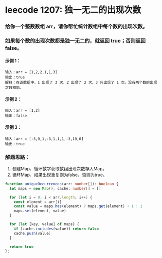 # leecode 1207: 独一无二的出现次数

### 给你一个整数数组 arr，请你帮忙统计数组中每个数的出现次数。

### 如果每个数的出现次数都是独一无二的，就返回 true；否则返回 false。

#### 示例 1：
```
输入：arr = [1,2,2,1,1,3]
输出：true
解释：在该数组中，1 出现了 3 次，2 出现了 2 次，3 只出现了 1 次。没有两个数的出现次数相同。
```
#### 示例 2：
```
输入：arr = [1,2]
输出：false
```
#### 示例 3：
```
输入：arr = [-3,0,1,-3,1,1,1,-3,10,0]
输出：true
```

### 解题思路：
1. 创建Map，循环数字获取数组出现次数存入Map。
2. 循环Map，如果出现重复则为false，否则为true。
```ts
function uniqueOccurrences(arr: number[]): boolean {
  let maps = new Map(), cache: number[] = []

  for (let i = 0; i < arr.length; i++) {
    const element = arr[i]
    const value = maps.has(element) ? maps.get(element) + 1 : 1
    maps.set(element, value)
  }

  for (let [key, value] of maps) {
    if (cache.includes(value)) return false
    cache.push(value)
  }

  return true
};
```